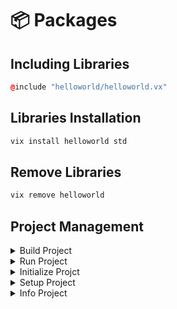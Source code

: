 # 📦 Packages

## Including Libraries

```cpp
@include "helloworld/helloworld.vx"
```

## Libraries Installation

```bash
vix install helloworld std
```

## Remove Libraries

```bash
vix remove helloworld
```

## Project Management

<details>

<summary>Build Project</summary>

```cmake
vix prj build
```

</details>

<details>

<summary>Run Project</summary>

```cmake
vix prj run
```

</details>

<details>

<summary>Initialize Projct</summary>

<pre class="language-cpp"><code class="lang-cpp"><strong>vix prj init
</strong><strong>//Name: 
</strong><strong>//Version: 
</strong><strong>//Authors: 
</strong><strong>//Description: 
</strong><strong>//Dependencies: </strong></code></pre>

</details>

<details>

<summary>Setup Project</summary>

```cpp
vix prj setup
//install dependencies
```

</details>

<details>

<summary>Info Project</summary>

```cpp
vix prj info
//Name: 
//Version: 
//Authors: 
//Description: 
//Dependencies: 
```

</details>
